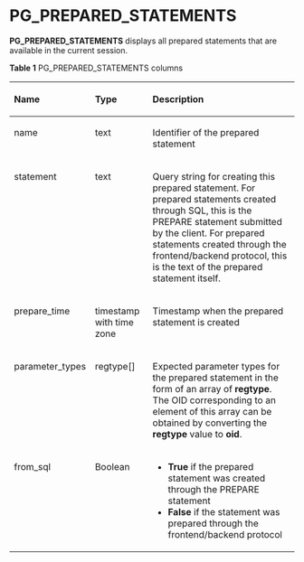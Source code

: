 # PG\_PREPARED\_STATEMENTS<a name="EN-US_TOPIC_0289900229"></a>

**PG\_PREPARED\_STATEMENTS**  displays all prepared statements that are available in the current session.

**Table  1**  PG\_PREPARED\_STATEMENTS columns

<a name="en-us_topic_0283136606_en-us_topic_0237122425_en-us_topic_0059778133_tc25f02433de2419f8da4d0a8c2c8e562"></a>
<table><thead align="left"><tr id="en-us_topic_0283136606_en-us_topic_0237122425_en-us_topic_0059778133_rea54060e599a49eb9c70be97cf91d9a0"><th class="cellrowborder" valign="top" width="22.55%" id="mcps1.2.4.1.1"><p id="en-us_topic_0283136606_en-us_topic_0237122425_en-us_topic_0059778133_a32c1f84b5026462b86d11c4d809914f3"><a name="en-us_topic_0283136606_en-us_topic_0237122425_en-us_topic_0059778133_a32c1f84b5026462b86d11c4d809914f3"></a><a name="en-us_topic_0283136606_en-us_topic_0237122425_en-us_topic_0059778133_a32c1f84b5026462b86d11c4d809914f3"></a>Name</p>
</th>
<th class="cellrowborder" valign="top" width="20.69%" id="mcps1.2.4.1.2"><p id="en-us_topic_0283136606_en-us_topic_0237122425_en-us_topic_0059778133_adc94583cb9b24e22bc66ecd21efdbf23"><a name="en-us_topic_0283136606_en-us_topic_0237122425_en-us_topic_0059778133_adc94583cb9b24e22bc66ecd21efdbf23"></a><a name="en-us_topic_0283136606_en-us_topic_0237122425_en-us_topic_0059778133_adc94583cb9b24e22bc66ecd21efdbf23"></a>Type</p>
</th>
<th class="cellrowborder" valign="top" width="56.76%" id="mcps1.2.4.1.3"><p id="en-us_topic_0283136606_en-us_topic_0237122425_en-us_topic_0059778133_a338cfb9341434b298385f2ba72e9620a"><a name="en-us_topic_0283136606_en-us_topic_0237122425_en-us_topic_0059778133_a338cfb9341434b298385f2ba72e9620a"></a><a name="en-us_topic_0283136606_en-us_topic_0237122425_en-us_topic_0059778133_a338cfb9341434b298385f2ba72e9620a"></a>Description</p>
</th>
</tr>
</thead>
<tbody><tr id="en-us_topic_0283136606_en-us_topic_0237122425_en-us_topic_0059778133_r70b979ea9a8c44088f169a2ed862a5e8"><td class="cellrowborder" valign="top" width="22.55%" headers="mcps1.2.4.1.1 "><p id="en-us_topic_0283136606_en-us_topic_0237122425_en-us_topic_0059778133_a189be4244ba24464883ea28942896966"><a name="en-us_topic_0283136606_en-us_topic_0237122425_en-us_topic_0059778133_a189be4244ba24464883ea28942896966"></a><a name="en-us_topic_0283136606_en-us_topic_0237122425_en-us_topic_0059778133_a189be4244ba24464883ea28942896966"></a>name</p>
</td>
<td class="cellrowborder" valign="top" width="20.69%" headers="mcps1.2.4.1.2 "><p id="en-us_topic_0283136606_en-us_topic_0237122425_en-us_topic_0059778133_ab01485ca1bd84a359dfeeb153ad699f9"><a name="en-us_topic_0283136606_en-us_topic_0237122425_en-us_topic_0059778133_ab01485ca1bd84a359dfeeb153ad699f9"></a><a name="en-us_topic_0283136606_en-us_topic_0237122425_en-us_topic_0059778133_ab01485ca1bd84a359dfeeb153ad699f9"></a>text</p>
</td>
<td class="cellrowborder" valign="top" width="56.76%" headers="mcps1.2.4.1.3 "><p id="en-us_topic_0283136606_en-us_topic_0237122425_en-us_topic_0059778133_a382f47d73e7848e19eb1855c75c577e6"><a name="en-us_topic_0283136606_en-us_topic_0237122425_en-us_topic_0059778133_a382f47d73e7848e19eb1855c75c577e6"></a><a name="en-us_topic_0283136606_en-us_topic_0237122425_en-us_topic_0059778133_a382f47d73e7848e19eb1855c75c577e6"></a>Identifier of the prepared statement</p>
</td>
</tr>
<tr id="en-us_topic_0283136606_en-us_topic_0237122425_en-us_topic_0059778133_r04a260d93f86474d8a270ecddee95749"><td class="cellrowborder" valign="top" width="22.55%" headers="mcps1.2.4.1.1 "><p id="en-us_topic_0283136606_en-us_topic_0237122425_en-us_topic_0059778133_aba8c43466535431da7394bc8cb15abe7"><a name="en-us_topic_0283136606_en-us_topic_0237122425_en-us_topic_0059778133_aba8c43466535431da7394bc8cb15abe7"></a><a name="en-us_topic_0283136606_en-us_topic_0237122425_en-us_topic_0059778133_aba8c43466535431da7394bc8cb15abe7"></a>statement</p>
</td>
<td class="cellrowborder" valign="top" width="20.69%" headers="mcps1.2.4.1.2 "><p id="en-us_topic_0283136606_en-us_topic_0237122425_en-us_topic_0059778133_af6663e23d11a47f5be18a42f98533bb8"><a name="en-us_topic_0283136606_en-us_topic_0237122425_en-us_topic_0059778133_af6663e23d11a47f5be18a42f98533bb8"></a><a name="en-us_topic_0283136606_en-us_topic_0237122425_en-us_topic_0059778133_af6663e23d11a47f5be18a42f98533bb8"></a>text</p>
</td>
<td class="cellrowborder" valign="top" width="56.76%" headers="mcps1.2.4.1.3 "><p id="en-us_topic_0283136606_en-us_topic_0237122425_en-us_topic_0059778133_a0faf0893b3f8464aba64d3360be7ea39"><a name="en-us_topic_0283136606_en-us_topic_0237122425_en-us_topic_0059778133_a0faf0893b3f8464aba64d3360be7ea39"></a><a name="en-us_topic_0283136606_en-us_topic_0237122425_en-us_topic_0059778133_a0faf0893b3f8464aba64d3360be7ea39"></a>Query string for creating this prepared statement. For prepared statements created through SQL, this is the PREPARE statement submitted by the client. For prepared statements created through the frontend/backend protocol, this is the text of the prepared statement itself.</p>
</td>
</tr>
<tr id="en-us_topic_0283136606_en-us_topic_0237122425_en-us_topic_0059778133_r34e57b3cec1d444992a50a171f8473cc"><td class="cellrowborder" valign="top" width="22.55%" headers="mcps1.2.4.1.1 "><p id="en-us_topic_0283136606_en-us_topic_0237122425_en-us_topic_0059778133_aba9e0733d47e4984bfd06d56f1098390"><a name="en-us_topic_0283136606_en-us_topic_0237122425_en-us_topic_0059778133_aba9e0733d47e4984bfd06d56f1098390"></a><a name="en-us_topic_0283136606_en-us_topic_0237122425_en-us_topic_0059778133_aba9e0733d47e4984bfd06d56f1098390"></a>prepare_time</p>
</td>
<td class="cellrowborder" valign="top" width="20.69%" headers="mcps1.2.4.1.2 "><p id="en-us_topic_0283136606_en-us_topic_0237122425_en-us_topic_0059778133_aa36bd62dac9d4647b36218100312733d"><a name="en-us_topic_0283136606_en-us_topic_0237122425_en-us_topic_0059778133_aa36bd62dac9d4647b36218100312733d"></a><a name="en-us_topic_0283136606_en-us_topic_0237122425_en-us_topic_0059778133_aa36bd62dac9d4647b36218100312733d"></a>timestamp with time zone</p>
</td>
<td class="cellrowborder" valign="top" width="56.76%" headers="mcps1.2.4.1.3 "><p id="en-us_topic_0283136606_en-us_topic_0237122425_en-us_topic_0059778133_a8392d26664af4197b11ac091cba47b60"><a name="en-us_topic_0283136606_en-us_topic_0237122425_en-us_topic_0059778133_a8392d26664af4197b11ac091cba47b60"></a><a name="en-us_topic_0283136606_en-us_topic_0237122425_en-us_topic_0059778133_a8392d26664af4197b11ac091cba47b60"></a>Timestamp when the prepared statement is created</p>
</td>
</tr>
<tr id="en-us_topic_0283136606_en-us_topic_0237122425_en-us_topic_0059778133_re2b1e3c100874445ae8b9f6672fd44b8"><td class="cellrowborder" valign="top" width="22.55%" headers="mcps1.2.4.1.1 "><p id="en-us_topic_0283136606_en-us_topic_0237122425_en-us_topic_0059778133_aa94b6d5d13c04feb8de4b1e39807c33c"><a name="en-us_topic_0283136606_en-us_topic_0237122425_en-us_topic_0059778133_aa94b6d5d13c04feb8de4b1e39807c33c"></a><a name="en-us_topic_0283136606_en-us_topic_0237122425_en-us_topic_0059778133_aa94b6d5d13c04feb8de4b1e39807c33c"></a>parameter_types</p>
</td>
<td class="cellrowborder" valign="top" width="20.69%" headers="mcps1.2.4.1.2 "><p id="en-us_topic_0283136606_en-us_topic_0237122425_en-us_topic_0059778133_a803006a96b544501aff6c7f8a7ad99a2"><a name="en-us_topic_0283136606_en-us_topic_0237122425_en-us_topic_0059778133_a803006a96b544501aff6c7f8a7ad99a2"></a><a name="en-us_topic_0283136606_en-us_topic_0237122425_en-us_topic_0059778133_a803006a96b544501aff6c7f8a7ad99a2"></a>regtype[]</p>
</td>
<td class="cellrowborder" valign="top" width="56.76%" headers="mcps1.2.4.1.3 "><p id="en-us_topic_0283136606_en-us_topic_0237122425_en-us_topic_0059778133_a027cb0c2fb494d2f96e6a0450a09023e"><a name="en-us_topic_0283136606_en-us_topic_0237122425_en-us_topic_0059778133_a027cb0c2fb494d2f96e6a0450a09023e"></a><a name="en-us_topic_0283136606_en-us_topic_0237122425_en-us_topic_0059778133_a027cb0c2fb494d2f96e6a0450a09023e"></a>Expected parameter types for the prepared statement in the form of an array of <strong id="en-us_topic_0283136606_en-us_topic_0237122425_b1782522722316"><a name="en-us_topic_0283136606_en-us_topic_0237122425_b1782522722316"></a><a name="en-us_topic_0283136606_en-us_topic_0237122425_b1782522722316"></a>regtype</strong>. The OID corresponding to an element of this array can be obtained by converting the <strong id="en-us_topic_0283136606_en-us_topic_0237122425_b181141832132320"><a name="en-us_topic_0283136606_en-us_topic_0237122425_b181141832132320"></a><a name="en-us_topic_0283136606_en-us_topic_0237122425_b181141832132320"></a>regtype</strong> value to <strong id="en-us_topic_0283136606_en-us_topic_0237122425_b1712043212315"><a name="en-us_topic_0283136606_en-us_topic_0237122425_b1712043212315"></a><a name="en-us_topic_0283136606_en-us_topic_0237122425_b1712043212315"></a>oid</strong>.</p>
</td>
</tr>
<tr id="en-us_topic_0283136606_en-us_topic_0237122425_en-us_topic_0059778133_r79a8e626edca446ea25954f708ff34f9"><td class="cellrowborder" valign="top" width="22.55%" headers="mcps1.2.4.1.1 "><p id="en-us_topic_0283136606_en-us_topic_0237122425_en-us_topic_0059778133_a09d44b7cf3954f4e8b9f58be950ef387"><a name="en-us_topic_0283136606_en-us_topic_0237122425_en-us_topic_0059778133_a09d44b7cf3954f4e8b9f58be950ef387"></a><a name="en-us_topic_0283136606_en-us_topic_0237122425_en-us_topic_0059778133_a09d44b7cf3954f4e8b9f58be950ef387"></a>from_sql</p>
</td>
<td class="cellrowborder" valign="top" width="20.69%" headers="mcps1.2.4.1.2 "><p id="en-us_topic_0283136606_en-us_topic_0237122425_en-us_topic_0059778133_a94df0dd59ab747a58c88656c53f0768c"><a name="en-us_topic_0283136606_en-us_topic_0237122425_en-us_topic_0059778133_a94df0dd59ab747a58c88656c53f0768c"></a><a name="en-us_topic_0283136606_en-us_topic_0237122425_en-us_topic_0059778133_a94df0dd59ab747a58c88656c53f0768c"></a><span id="en-us_topic_0283136606_en-us_topic_0237122425_text212514558291"><a name="en-us_topic_0283136606_en-us_topic_0237122425_text212514558291"></a><a name="en-us_topic_0283136606_en-us_topic_0237122425_text212514558291"></a>Boolean</span></p>
</td>
<td class="cellrowborder" valign="top" width="56.76%" headers="mcps1.2.4.1.3 "><a name="en-us_topic_0283136606_en-us_topic_0237122425_en-us_topic_0059778133_ud5f6e7011cc94e4e8c00da10c282bd97"></a><a name="en-us_topic_0283136606_en-us_topic_0237122425_en-us_topic_0059778133_ud5f6e7011cc94e4e8c00da10c282bd97"></a><ul id="en-us_topic_0283136606_en-us_topic_0237122425_en-us_topic_0059778133_ud5f6e7011cc94e4e8c00da10c282bd97"><li><strong id="en-us_topic_0283136606_en-us_topic_0237122425_b81071599237"><a name="en-us_topic_0283136606_en-us_topic_0237122425_b81071599237"></a><a name="en-us_topic_0283136606_en-us_topic_0237122425_b81071599237"></a>True</strong> if the prepared statement was created through the PREPARE statement</li><li><strong id="en-us_topic_0283136606_en-us_topic_0237122425_b999966112413"><a name="en-us_topic_0283136606_en-us_topic_0237122425_b999966112413"></a><a name="en-us_topic_0283136606_en-us_topic_0237122425_b999966112413"></a>False</strong> if the statement was prepared through the frontend/backend protocol</li></ul>
</td>
</tr>
</tbody>
</table>


